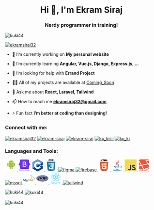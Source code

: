 
<h1 align="center">Hi 👋, I'm Ekram Siraj</h1>
<h3 align="center">Nerdy programmer in training!</h3>



<p align="left"> <img src="https://komarev.com/ghpvc/?username=kuki44&label=Profile%20views&color=0e75b6&style=flat" alt="kuki44" /> </p>

<p align="left"> <a href="https://twitter.com/ekramsiraj32" target="blank"><img src="https://img.shields.io/twitter/follow/ekramsiraj32?logo=twitter&style=for-the-badge" alt="ekramsiraj32" /></a> </p>

- 🔭 I’m currently working on **My personal website**

- 🌱 I’m currently learning **Angular, Vue.js, Django, Express.js, ...**

- 🤝 I’m looking for help with **Errand Project**

- 👨‍💻 All of my projects are available at [Coming_Soon](Coming_Soon)

- 💬 Ask me about **React, Laravel, Tailwind**

- 📫 How to reach me **ekramsiraj32@gmail.com**

- ⚡ Fun fact **I’m better at coding than designing!**

<h3 align="left">Connect with me:</h3>
<p align="left">
<a href="https://twitter.com/ekramsiraj32" target="blank"><img align="center" src="https://raw.githubusercontent.com/rahuldkjain/github-profile-readme-generator/master/src/images/icons/Social/twitter.svg" alt="ekramsiraj32" height="30" width="40" /></a>
<a href="https://linkedin.com/in/ekram-siraj" target="blank"><img align="center" src="https://raw.githubusercontent.com/rahuldkjain/github-profile-readme-generator/master/src/images/icons/Social/linked-in-alt.svg" alt="ekram-siraj" height="30" width="40" /></a>
<a href="https://stackoverflow.com/users/ekram-siraj" target="blank"><img align="center" src="https://raw.githubusercontent.com/rahuldkjain/github-profile-readme-generator/master/src/images/icons/Social/stack-overflow.svg" alt="ekram-siraj" height="30" width="40" /></a>
<a href="https://instagram.com/ku_kiiiii" target="blank"><img align="center" src="https://raw.githubusercontent.com/rahuldkjain/github-profile-readme-generator/master/src/images/icons/Social/instagram.svg" alt="ku_kiiiii" height="30" width="40" /></a>
<a href="https://www.leetcode.com/ku_ki" target="blank"><img align="center" src="https://raw.githubusercontent.com/rahuldkjain/github-profile-readme-generator/master/src/images/icons/Social/leet-code.svg" alt="ku_ki" height="30" width="40" /></a>
</p>

<h3 align="left">Languages and Tools:</h3>
<p align="left"> <a href="https://developer.android.com" target="_blank" rel="noreferrer"> <img src="https://raw.githubusercontent.com/devicons/devicon/master/icons/android/android-original-wordmark.svg" alt="android" width="40" height="40"/> </a> <a href="https://getbootstrap.com" target="_blank" rel="noreferrer"> <img src="https://raw.githubusercontent.com/devicons/devicon/master/icons/bootstrap/bootstrap-plain-wordmark.svg" alt="bootstrap" width="40" height="40"/> </a> <a href="https://www.w3schools.com/cpp/" target="_blank" rel="noreferrer"> <img src="https://raw.githubusercontent.com/devicons/devicon/master/icons/cplusplus/cplusplus-original.svg" alt="cplusplus" width="40" height="40"/> </a> <a href="https://www.w3schools.com/css/" target="_blank" rel="noreferrer"> <img src="https://raw.githubusercontent.com/devicons/devicon/master/icons/css3/css3-original-wordmark.svg" alt="css3" width="40" height="40"/> </a> <a href="https://www.figma.com/" target="_blank" rel="noreferrer"> <img src="https://www.vectorlogo.zone/logos/figma/figma-icon.svg" alt="figma" width="40" height="40"/> </a> <a href="https://firebase.google.com/" target="_blank" rel="noreferrer"> <img src="https://www.vectorlogo.zone/logos/firebase/firebase-icon.svg" alt="firebase" width="40" height="40"/> </a> <a href="https://www.w3.org/html/" target="_blank" rel="noreferrer"> <img src="https://raw.githubusercontent.com/devicons/devicon/master/icons/html5/html5-original-wordmark.svg" alt="html5" width="40" height="40"/> </a> <a href="https://www.java.com" target="_blank" rel="noreferrer"> <img src="https://raw.githubusercontent.com/devicons/devicon/master/icons/java/java-original.svg" alt="java" width="40" height="40"/> </a> <a href="https://developer.mozilla.org/en-US/docs/Web/JavaScript" target="_blank" rel="noreferrer"> <img src="https://raw.githubusercontent.com/devicons/devicon/master/icons/javascript/javascript-original.svg" alt="javascript" width="40" height="40"/> </a> <a href="https://laravel.com/" target="_blank" rel="noreferrer"> <img src="https://raw.githubusercontent.com/devicons/devicon/master/icons/laravel/laravel-plain-wordmark.svg" alt="laravel" width="40" height="40"/> </a> <a href="https://www.microsoft.com/en-us/sql-server" target="_blank" rel="noreferrer"> <img src="https://www.svgrepo.com/show/303229/microsoft-sql-server-logo.svg" alt="mssql" width="40" height="40"/> </a> <a href="https://www.mysql.com/" target="_blank" rel="noreferrer"> <img src="https://raw.githubusercontent.com/devicons/devicon/master/icons/mysql/mysql-original-wordmark.svg" alt="mysql" width="40" height="40"/> </a> <a href="https://www.php.net" target="_blank" rel="noreferrer"> <img src="https://raw.githubusercontent.com/devicons/devicon/master/icons/php/php-original.svg" alt="php" width="40" height="40"/> </a> <a href="https://reactjs.org/" target="_blank" rel="noreferrer"> <img src="https://raw.githubusercontent.com/devicons/devicon/master/icons/react/react-original-wordmark.svg" alt="react" width="40" height="40"/> </a> <a href="https://tailwindcss.com/" target="_blank" rel="noreferrer"> <img src="https://www.vectorlogo.zone/logos/tailwindcss/tailwindcss-icon.svg" alt="tailwind" width="40" height="40"/> </a> </p>

<p><img align="left" src="https://github-readme-stats.vercel.app/api/top-langs?username=kuki44&show_icons=true&locale=en&layout=compact" alt="kuki44" /></p>

<p>&nbsp;<img align="center" src="https://github-readme-stats.vercel.app/api?username=kuki44&show_icons=true&locale=en" alt="kuki44" /></p>

<p><img align="center" src="https://github-readme-streak-stats.herokuapp.com/?user=kuki44&" alt="kuki44" /></p>
